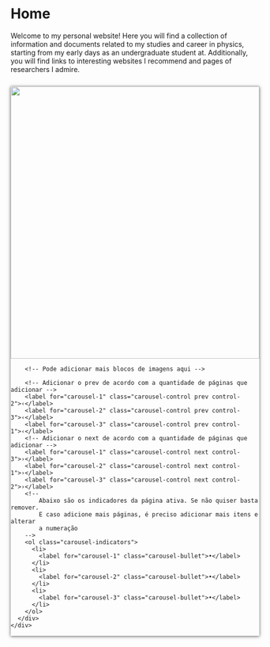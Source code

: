 # Home

Welcome to my personal website! Here you will find a collection of information and documents related to my studies and career in physics, starting from my early days as an undergraduate student at. Additionally, you will find links to  interesting websites I recommend and pages of researchers I admire.

<!-- <section>
    <div class="container">
        <div class="carousel">
            <input type="radio" name="slides" checked="checked" id="slide-1">
            <input type="radio" name="slides" id="slide-2">
            <input type="radio" name="slides" id="slide-3">
            <input type="radio" name="slides" id="slide-4">
            <input type="radio" name="slides" id="slide-5">
            <input type="radio" name="slides" id="slide-6">
            <ul class="carousel__slides">
                <li class="carousel__slide">
                    <figure>
                        <div>
                            <img src="https://picsum.photos/id/1041/800/450" alt="">
                        </div>
                        <figcaption>
                            Lorem ipsum dolor sit amet consectetur adipisicing elit.
                            <span class="credit">Photo: Tim Marshall</span>
                        </figcaption>
                    </figure>
                </li>
                <li class="carousel__slide">
                    <figure>
                        <div>
                            <img src="https://picsum.photos/id/1043/800/450" alt="">
                        </div>
                        <figcaption>
                            Lorem ipsum dolor sit amet consectetur adipisicing elit.
                            <span class="credit">Photo: Christian Joudrey</span>
                        </figcaption>
                    </figure>
                </li>
                <li class="carousel__slide">
                    <figure>
                        <div>
                            <img src="https://picsum.photos/id/1044/800/450" alt="">
                        </div>
                        <figcaption>
                            Lorem ipsum dolor sit amet consectetur adipisicing elit.
                            <span class="credit">Photo: Steve Carter</span>
                        </figcaption>
                    </figure>
                </li>
                <li class="carousel__slide">
                    <figure>
                        <div>
                            <img src="https://picsum.photos/id/1045/800/450" alt="">
                        </div>
                        <figcaption>
                            Lorem ipsum dolor sit amet consectetur adipisicing elit.
                            <span class="credit">Photo: Aleksandra Boguslawska</span>
                        </figcaption>
                    </figure>
                </li>
                <li class="carousel__slide">
                    <figure>
                        <div>
                            <img src="https://picsum.photos/id/1049/800/450" alt="">
                        </div>
                        <figcaption>
                            Lorem ipsum dolor sit amet consectetur adipisicing elit.
                            <span class="credit">Photo: Rosan Harmens</span>
                        </figcaption>
                    </figure>
                </li>
                <li class="carousel__slide">
                    <figure>
                        <div>
                            <img src="https://picsum.photos/id/1052/800/450" alt="">
                        </div>
                        <figcaption>
                            Lorem ipsum dolor sit amet consectetur adipisicing elit.
                            <span class="credit">Photo: Annie Spratt</span>
                        </figcaption>
                    </figure>
                </li>
            </ul>
            <ul class="carousel__thumbnails">
                <li>
                    <label for="slide-1"><img src="https://picsum.photos/id/1041/150/150" alt=""></label>
                </li>
                <li>
                    <label for="slide-2"><img src="https://picsum.photos/id/1043/150/150" alt=""></label>
                </li>
                <li>
                    <label for="slide-3"><img src="https://picsum.photos/id/1044/150/150" alt=""></label>
                </li>
                <li>
                    <label for="slide-4"><img src="https://picsum.photos/id/1045/150/150" alt=""></label>
                </li>
                <li>
                    <label for="slide-5"><img src="https://picsum.photos/id/1049/150/150" alt=""></label>
                </li>
                <li>
                    <label for="slide-6"><img src="https://picsum.photos/id/1052/150/150" alt=""></label>
                </li>
            </ul>
        </div>
    </div>
</section>
<style>
      &:before {
        display: block;
        content: "";
        width: 100%;
        padding-top: ($height / $width) * 100%;
      }

      > img {
            position: absolute;
            top: 0;
            left: 0;
            right: 0;
            bottom: 0;
            width: 100%;
            height: 100%;
      }
    }

    // Styling

    section {
        background: #F4F4F4;
        padding: 50px 0;
    }

    .container {
        max-width: 1044px;
        margin: 0 auto;
        padding: 0 20px;
    }

    .carousel {
        display: block;
        text-align: left;
        position: relative;
        margin-bottom: 22px;

        > input {
            clip: rect(1px, 1px, 1px, 1px);
            clip-path: inset(50%);
            height: 1px;
            width: 1px;
            margin: -1px;
            overflow: hidden;
            padding: 0;
            position: absolute;

            &:nth-of-type(6):checked ~ .carousel__slides .carousel__slide:first-of-type { margin-left: -500%; }
            &:nth-of-type(5):checked ~ .carousel__slides .carousel__slide:first-of-type { margin-left: -400%; }
            &:nth-of-type(4):checked ~ .carousel__slides .carousel__slide:first-of-type { margin-left: -300%; }
            &:nth-of-type(3):checked ~ .carousel__slides .carousel__slide:first-of-type { margin-left: -200%; }
            &:nth-of-type(2):checked ~ .carousel__slides .carousel__slide:first-of-type { margin-left: -100%; }
            &:nth-of-type(1):checked ~ .carousel__slides .carousel__slide:first-of-type { margin-left: 0%; }

            &:nth-of-type(1):checked ~ .carousel__thumbnails li:nth-of-type(1) { box-shadow: 0px 0px 0px 5px rgba(0,0,255,0.5); }
            &:nth-of-type(2):checked ~ .carousel__thumbnails li:nth-of-type(2) { box-shadow: 0px 0px 0px 5px rgba(0,0,255,0.5); }
            &:nth-of-type(3):checked ~ .carousel__thumbnails li:nth-of-type(3) { box-shadow: 0px 0px 0px 5px rgba(0,0,255,0.5); }
            &:nth-of-type(4):checked ~ .carousel__thumbnails li:nth-of-type(4) { box-shadow: 0px 0px 0px 5px rgba(0,0,255,0.5); }
            &:nth-of-type(5):checked ~ .carousel__thumbnails li:nth-of-type(5) { box-shadow: 0px 0px 0px 5px rgba(0,0,255,0.5); }
            &:nth-of-type(6):checked ~ .carousel__thumbnails li:nth-of-type(6) { box-shadow: 0px 0px 0px 5px rgba(0,0,255,0.5); }
        }
    }

    .carousel__slides {
        position: relative;
        z-index: 1;
        padding: 0;
        margin: 0;
        overflow: hidden;
        white-space: nowrap;
        box-sizing: border-box;
        display: flex;
    }

    .carousel__slide {
        position: relative;
        display: block;
        flex: 1 0 100%;
        width: 100%;
        height: 100%;
        overflow: hidden;
        transition: all 300ms ease-out;
        vertical-align: top;
        box-sizing: border-box;
        white-space: normal;

        figure {
            display: flex;
            margin: 0;
        }

        div {
            @include aspect-ratio(3, 2);
            width: 100%;
        }

        img {
            display: block;
            flex: 1 1 auto;
            object-fit: cover;
        }

        figcaption {
            align-self: flex-end;
            padding: 20px 20px 0 20px;
            flex: 0 0 auto;
            width: 25%;
            min-width: 150px;
        }

        .credit {
            margin-top: 1rem;
            color: rgba(0, 0, 0, 0.5);
            display: block;        
        }

        &.scrollable {
            overflow-y: scroll;
        }
    }

    .carousel__thumbnails {
        list-style: none;
        padding: 0;
        margin: 0;
        display: flex;

        margin: 0 -10px;

        .carousel__slides + & {
            margin-top: 20px;
        }

        li {        
            flex: 1 1 auto;
            max-width: calc((100% / 6) - 20px);  
            margin: 0 10px;
            transition: all 300ms ease-in-out;
        }

        label {
            display: block;
            @include aspect-ratio(1,1);


            &:hover,
            &:focus {
                cursor: pointer;

                img {
                    box-shadow: 0px 0px 0px 1px rgba(0,0,0,0.25);
                    transition: all 300ms ease-in-out;
                }
            }
        }

        img {
            display: block;
            width: 100%;
            height: 100%;
            object-fit: cover;
        }
</style>
 -->
 <section>
    <div class="carousel">
      <div class="carousel-inner">
        <!-- Bloco da imagem 1 -->
        <input
          class="carousel-open"
          type="radio"
          id="carousel-1"
          name="carousel"
          aria-hidden="true"
          hidden=""
          checked="checked"
        />
        <div class="carousel-item">
          <img
            src="http://fakeimg.pl/2000x800/0079D8/fff/?text=Img1"
          />
        </div>
        <!-- Bloco da imagem 2 -->
        <input
          class="carousel-open"
          type="radio"
          id="carousel-2"
          name="carousel"
          aria-hidden="true"
          hidden=""
        />
        <div class="carousel-item">
          <img
            src="http://fakeimg.pl/2000x800/0079D8/fff/?text=Img2"
          />
        </div>
        <!-- Bloco da imagem 3 -->
        <input
          class="carousel-open"
          type="radio"
          id="carousel-3"
          name="carousel"
          aria-hidden="true"
          hidden=""
        />
        <div class="carousel-item">
          <img
            src="http://fakeimg.pl/2000x800/0079D8/fff/?text=Img3"
          />
        </div>

        <!-- Pode adicionar mais blocos de imagens aqui -->

        <!-- Adicionar o prev de acordo com a quantidade de páginas que adicionar -->
        <label for="carousel-1" class="carousel-control prev control-2">‹</label>
        <label for="carousel-2" class="carousel-control prev control-3">‹</label>
        <label for="carousel-3" class="carousel-control prev control-1">‹</label>
        <!-- Adicionar o next de acordo com a quantidade de páginas que adicionar -->
        <label for="carousel-1" class="carousel-control next control-3">›</label>
        <label for="carousel-2" class="carousel-control next control-1">›</label>
        <label for="carousel-3" class="carousel-control next control-2">›</label>
        <!-- 
            Abaixo são os indicadores da página ativa. Se não quiser basta remover. 
            E caso adicione mais páginas, é preciso adicionar mais itens e alterar 
            a numeração 
        -->
        <ol class="carousel-indicators">
          <li>
            <label for="carousel-1" class="carousel-bullet">•</label>
          </li>
          <li>
            <label for="carousel-2" class="carousel-bullet">•</label>
          </li>
          <li>
            <label for="carousel-3" class="carousel-bullet">•</label>
          </li>
        </ol>
      </div>
    </div>
</section>

<style>
    
  .carousel {
    position: relative;
    box-shadow: 0px 1px 6px rgba(0, 0, 0, 0.64);
    margin-top: 26px;
  }

  .carousel-inner {
    position: relative;
    overflow: hidden;
    width: 100%;
  }

  .carousel-open:checked + .carousel-item {
    position: static;
    opacity: 100;
  }

  .carousel-item {
    position: absolute;
    opacity: 0;
    -webkit-transition: opacity 0.6s ease-out;
    transition: opacity 0.6s ease-out;
  }

  .carousel-item img {
    display: block;
    height: auto;
    max-height: 550px;
    width: 100%;
  }

  .carousel-control {
    border-radius: 50%;
    color: #fff;
    cursor: pointer;
    display: none;
    font-size: 85px;
    height: 40px;
    line-height: 35px;
    position: absolute;
    top: 50%;
    -webkit-transform: translate(0, -50%);
    cursor: pointer;
    -ms-transform: translate(0, -50%);
    transform: translate(0, -50%);
    text-align: center;
    width: 40px;
    z-index: 10;
  }

  .carousel-control.prev {
    left: 2%;
  }

  .carousel-control.next {
    right: 2%;
  }

  .carousel-control:hover {
    color: #aaaaaa;
  }

  #carousel-1:checked ~ .control-1,
  #carousel-2:checked ~ .control-2,
  #carousel-3:checked ~ .control-3,
  #carousel-4:checked ~ .control-4,
  #carousel-5:checked ~ .control-5,
  #carousel-6:checked ~ .control-6,
  #carousel-7:checked ~ .control-7,
  #carousel-8:checked ~ .control-8,
  #carousel-9:checked ~ .control-9 {
    display: block;
  }

  .carousel-indicators {
    list-style: none;
    margin: 0;
    padding: 0;
    position: absolute;
    bottom: 2%;
    left: 0;
    right: 0;
    text-align: center;
    z-index: 10;
  }

  .carousel-indicators li {
    display: inline-block;
    margin: 0 5px;
  }

  .carousel-bullet {
    color: #fff;
    cursor: pointer;
    display: block;
    font-size: 35px;
  }

  .carousel-bullet:hover {
    color: #aaaaaa;
  }

  #carousel-1:checked
    ~ .control-1
    ~ .carousel-indicators
    li:nth-child(1)
    .carousel-bullet,
  #carousel-2:checked
    ~ .control-2
    ~ .carousel-indicators
    li:nth-child(2)
    .carousel-bullet,
  #carousel-3:checked
    ~ .control-3
    ~ .carousel-indicators
    li:nth-child(3)
    .carousel-bullet,
  #carousel-4:checked
    ~ .control-4
    ~ .carousel-indicators
    li:nth-child(4)
    .carousel-bullet,
  #carousel-5:checked
    ~ .control-5
    ~ .carousel-indicators
    li:nth-child(5)
    .carousel-bullet,
  #carousel-6:checked
    ~ .control-6
    ~ .carousel-indicators
    li:nth-child(6)
    .carousel-bullet,
  #carousel-7:checked
    ~ .control-7
    ~ .carousel-indicators
    li:nth-child(7)
    .carousel-bullet,
  #carousel-8:checked
    ~ .control-8
    ~ .carousel-indicators
    li:nth-child(8)
    .carousel-bullet,
  #carousel-9:checked
    ~ .control-9
    ~ .carousel-indicators
    li:nth-child(9)
    .carousel-bullet {
    color: #428bca;
  }

  #title {
    width: 100%;
    position: absolute;
    padding: 0px;
    margin: 0px auto;
    text-align: center;
    font-size: 27px;
    color: rgba(255, 255, 255, 1);
    font-family: "Open Sans", sans-serif;
    z-index: 9999;
    text-shadow: 0px 1px 2px rgba(0, 0, 0, 0.33),
      -1px 0px 2px rgba(255, 255, 255, 0);
  }
</style>

